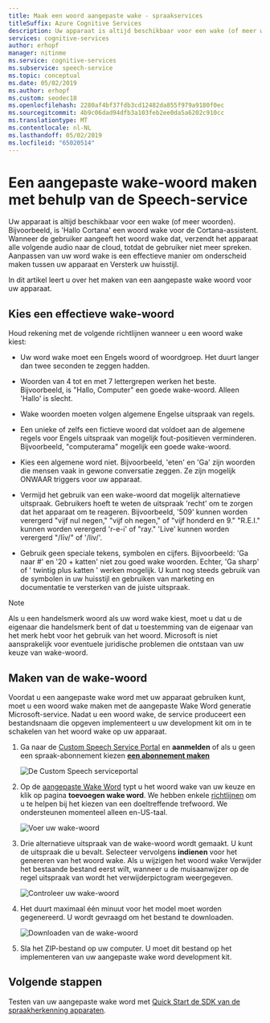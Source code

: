 ```yaml
---
title: Maak een woord aangepaste wake - spraakservices
titleSuffix: Azure Cognitive Services
description: Uw apparaat is altijd beschikbaar voor een wake (of meer woorden). Wanneer de gebruiker aangeeft het woord wake dat, verzendt het apparaat alle volgende audio naar de cloud, totdat de gebruiker niet meer spreken. Aanpassen van uw word wake is een effectieve manier om onderscheid maken tussen uw apparaat en Versterk uw huisstijl.
services: cognitive-services
author: erhopf
manager: nitinme
ms.service: cognitive-services
ms.subservice: speech-service
ms.topic: conceptual
ms.date: 05/02/2019
ms.author: erhopf
ms.custom: seodec18
ms.openlocfilehash: 2280af4bf37fdb3cd12482da855f979a9180f0ec
ms.sourcegitcommit: 4b9c06dad94dfb3a103feb2ee0da5a6202c910cc
ms.translationtype: MT
ms.contentlocale: nl-NL
ms.lasthandoff: 05/02/2019
ms.locfileid: "65020514"
---
```

# <a name="create-a-custom-wake-word-by-using-the-speech-service"></a>Een aangepaste wake-woord maken met behulp van de Speech-service

Uw apparaat is altijd beschikbaar voor een wake (of meer woorden). Bijvoorbeeld, is 'Hallo Cortana' een woord wake voor de Cortana-assistent. Wanneer de gebruiker aangeeft het woord wake dat, verzendt het apparaat alle volgende audio naar de cloud, totdat de gebruiker niet meer spreken. Aanpassen van uw word wake is een effectieve manier om onderscheid maken tussen uw apparaat en Versterk uw huisstijl.

In dit artikel leert u over het maken van een aangepaste wake woord voor uw apparaat.

## <a name="choose-an-effective-wake-word"></a>Kies een effectieve wake-woord

Houd rekening met de volgende richtlijnen wanneer u een woord wake kiest:

* Uw word wake moet een Engels woord of woordgroep. Het duurt langer dan twee seconden te zeggen hadden.

* Woorden van 4 tot en met 7 lettergrepen werken het beste. Bijvoorbeeld, is "Hallo, Computer" een goede wake-woord. Alleen 'Hallo' is slecht.

* Wake woorden moeten volgen algemene Engelse uitspraak van regels.

* Een unieke of zelfs een fictieve woord dat voldoet aan de algemene regels voor Engels uitspraak van mogelijk fout-positieven verminderen. Bijvoorbeeld, "computerama" mogelijk een goede wake-woord.

* Kies een algemene word niet. Bijvoorbeeld, 'eten' en 'Ga' zijn woorden die mensen vaak in gewone conversatie zeggen. Ze zijn mogelijk ONWAAR triggers voor uw apparaat.

* Vermijd het gebruik van een wake-woord dat mogelijk alternatieve uitspraak. Gebruikers hoeft te weten de uitspraak 'recht' om te zorgen dat het apparaat om te reageren. Bijvoorbeeld, '509' kunnen worden verergerd "vijf nul negen," "vijf oh negen," of "vijf honderd en 9." "R.E.I." kunnen worden verergerd 'r-e-i' of "ray." 'Live' kunnen worden verergerd "/līv/" of '/liv/'.

* Gebruik geen speciale tekens, symbolen en cijfers. Bijvoorbeeld: 'Ga naar #' en '20 + katten' niet zou goed wake woorden. Echter, 'Ga sharp' of ' twintig plus katten ' werken mogelijk. U kunt nog steeds gebruik van de symbolen in uw huisstijl en gebruiken van marketing en documentatie te versterken van de juiste uitspraak.

> [!NOTE]
> Als u een handelsmerk woord als uw word wake kiest, moet u dat u de eigenaar die handelsmerk bent of dat u toestemming van de eigenaar van het merk hebt voor het gebruik van het woord. Microsoft is niet aansprakelijk voor eventuele juridische problemen die ontstaan van uw keuze van wake-woord.

## <a name="create-your-wake-word"></a>Maken van de wake-woord

Voordat u een aangepaste wake word met uw apparaat gebruiken kunt, moet u een woord wake maken met de aangepaste Wake Word generatie Microsoft-service. Nadat u een woord wake, de service produceert een bestandsnaam die opgeven implementeert u uw development kit om in te schakelen van het woord wake op uw apparaat.

1. Ga naar de [Custom Speech Service Portal](https://aka.ms/sdsdk-speechportal) en **aanmelden** of als u geen een spraak-abonnement kiezen [ **een abonnement maken**](https://go.microsoft.com/fwlink/?linkid=2086754)

    ![De Custom Speech serviceportal](media/speech-devices-sdk/wake-word-4.png)

1. Op de [aangepaste Wake Word](https://aka.ms/sdsdk-wakewordportal) typt u het woord wake van uw keuze en klik op pagina **toevoegen wake word**. We hebben enkele [richtlijnen](#choose-an-effective-wake-word) om u te helpen bij het kiezen van een doeltreffende trefwoord. We ondersteunen momenteel alleen en-US-taal.

    ![Voer uw wake-woord](media/speech-devices-sdk/wake-word-5.png)

1. Drie alternatieve uitspraak van de wake-woord wordt gemaakt. U kunt de uitspraak die u bevalt. Selecteer vervolgens **indienen** voor het genereren van het woord wake. Als u wijzigen het woord wake Verwijder het bestaande bestand eerst wilt, wanneer u de muisaanwijzer op de regel uitspraak van wordt het verwijderpictogram weergegeven.

    ![Controleer uw wake-woord](media/speech-devices-sdk/wake-word-6.png)

1. Het duurt maximaal één minuut voor het model moet worden gegenereerd. U wordt gevraagd om het bestand te downloaden.

    ![Downloaden van de wake-woord](media/speech-devices-sdk/wake-word-7.png)

1. Sla het ZIP-bestand op uw computer. U moet dit bestand op het implementeren van uw aangepaste wake word development kit.

## <a name="next-steps"></a>Volgende stappen

Testen van uw aangepaste wake word met [Quick Start de SDK van de spraakherkenning apparaten](https://aka.ms/sdsdk-quickstart).
